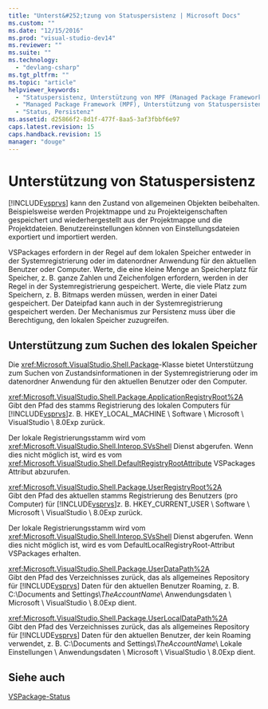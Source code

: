 ```yaml
---
title: "Unterst&#252;tzung von Statuspersistenz | Microsoft Docs"
ms.custom: ""
ms.date: "12/15/2016"
ms.prod: "visual-studio-dev14"
ms.reviewer: ""
ms.suite: ""
ms.technology: 
  - "devlang-csharp"
ms.tgt_pltfrm: ""
ms.topic: "article"
helpviewer_keywords: 
  - "Statuspersistenz, Unterstützung von MPF (Managed Package Framework)"
  - "Managed Package Framework (MPF), Unterstützung von Statuspersistenz"
  - "Status, Persistenz"
ms.assetid: d25866f2-8d1f-477f-8aa5-3af3fbbf6e97
caps.latest.revision: 15
caps.handback.revision: 15
manager: "douge"
---
```

# Unterst&#252;tzung von Statuspersistenz
[!INCLUDE[vsprvs](../code-quality/includes/vsprvs_md.md)] kann den Zustand von allgemeinen Objekten beibehalten.  Beispielsweise werden Projektmappe und zu Projekteigenschaften gespeichert und wiederhergestellt aus der Projektmappe und die Projektdateien.  Benutzereinstellungen können von Einstellungsdateien exportiert und importiert werden.  
  
 VSPackages erfordern in der Regel auf dem lokalen Speicher entweder in der Systemregistrierung oder im datenordner Anwendung für den aktuellen Benutzer oder Computer.  Werte, die eine kleine Menge an Speicherplatz für Speicher, z. B. ganze Zahlen und Zeichenfolgen erfordern, werden in der Regel in der Systemregistrierung gespeichert.  Werte, die viele Platz zum Speichern, z. B. Bitmaps werden müssen, werden in einer Datei gespeichert.  Der Dateipfad kann auch in der Systemregistrierung gespeichert werden.  Der Mechanismus zur Persistenz muss über die Berechtigung, den lokalen Speicher zuzugreifen.  
  
## Unterstützung zum Suchen des lokalen Speicher  
 Die <xref:Microsoft.VisualStudio.Shell.Package>\-Klasse bietet Unterstützung zum Suchen von Zustandsinformationen in der Systemregistrierung oder im datenordner Anwendung für den aktuellen Benutzer oder den Computer.  
  
 <xref:Microsoft.VisualStudio.Shell.Package.ApplicationRegistryRoot%2A>  
 Gibt den Pfad des stamms Registrierung des lokalen Computers für [!INCLUDE[vsprvs](../code-quality/includes/vsprvs_md.md)]z. B. HKEY\_LOCAL\_MACHINE \\ Software \\ Microsoft \\ VisualStudio \\ 8.0Exp zurück.  
  
 Der lokale Registrierungsstamm wird vom <xref:Microsoft.VisualStudio.Shell.Interop.SVsShell> Dienst abgerufen.  Wenn dies nicht möglich ist, wird es vom <xref:Microsoft.VisualStudio.Shell.DefaultRegistryRootAttribute> VSPackages Attribut abzurufen.  
  
 <xref:Microsoft.VisualStudio.Shell.Package.UserRegistryRoot%2A>  
 Gibt den Pfad des aktuellen stamms Registrierung des Benutzers \(pro Computer\) für [!INCLUDE[vsprvs](../code-quality/includes/vsprvs_md.md)]z. B. HKEY\_CURRENT\_USER \\ Software \\ Microsoft \\ VisualStudio \\ 8.0Exp zurück.  
  
 Der lokale Registrierungsstamm wird vom <xref:Microsoft.VisualStudio.Shell.Interop.SVsShell> Dienst abgerufen.  Wenn dies nicht möglich ist, wird es vom DefaultLocalRegistryRoot\-Attribut VSPackages erhalten.  
  
 <xref:Microsoft.VisualStudio.Shell.Package.UserDataPath%2A>  
 Gibt den Pfad des Verzeichnisses zurück, das als allgemeines Repository für [!INCLUDE[vsprvs](../code-quality/includes/vsprvs_md.md)] Daten für den aktuellen Benutzer Roaming, z. B. C:\\Documents and Settings\\*TheAccountName*\\ Anwendungsdaten \\ Microsoft \\ VisualStudio \\ 8.0Exp dient.  
  
 <xref:Microsoft.VisualStudio.Shell.Package.UserLocalDataPath%2A>  
 Gibt den Pfad des Verzeichnisses zurück, das als allgemeines Repository für [!INCLUDE[vsprvs](../code-quality/includes/vsprvs_md.md)] Daten für den aktuellen Benutzer, der kein Roaming verwendet, z. B. C:\\Documents and Settings\\*TheAccountName*\\ Lokale Einstellungen \\ Anwendungsdaten \\ Microsoft \\ VisualStudio \\ 8.0Exp dient.  
  
## Siehe auch  
 [VSPackage\-Status](../misc/vspackage-state.md)